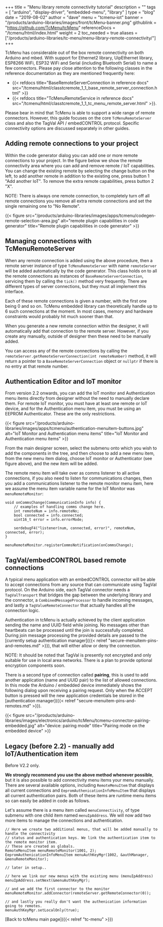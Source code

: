 +++
title = "Menu library remote connectivity tutorial"
description = ""
tags = [ "arduino", "display-driver", "embedded-menu", "library" ]
type = "blog"
date = "2019-08-02"
author =  "dave"
menu = "tcmenu-iot"
banner = "/products/arduino-libraries/images/front/tcMenu-banner.png"
githublink = "https://github.com/TcMenu/tcMenu"
referenceDocs = "/tcmenu/html/index.html"
weight = 2
toc_needed = true
aliases = ["/products/arduino-libraries/tc-menu/menu-library-remote-connectivity/"]
+++

TcMenu has considerable out of the box remote connectivity on both Arduino and mbed. With support for Ethernet2 library, UipEthernet library, ESP8266 WiFi, ESP32 WiFi and Serial (including Bluetooth Serial) to name a few connectors. Please pay close attention to the following classes in the reference documentation as they are mentioned frequently here: 

* {{< refdocs title="BaseRemoteServerConnection in reference docs" src="/tcmenu/html/classtcremote_1_1_base_remote_server_connection.html" >}}
* {{< refdocs title="TcMenuRemoteService in reference docs" src="/tcmenu/html/classtcremote_1_1_tc_menu_remote_server.html" >}}.

Please bear in mind that TcMenu is able to support a wide range of remote connectors. However, this guide focuses on the core `TcMenuRemoteServer` class and also the TagVal API / embedCONTROL protocol. Specific connectivity options are discussed separately in other guides.

## Adding remote connections to your project

Within the code generator dialog you can add one or more remote connections to your project. In the figure below we show the remote connectivity area where you can add and remove remote / IoT capabilities. You can change the existing remote by selecting the change button on the left, to add another remote in addition to the existing one, press button 1 "Add another IoT". To remove the extra remote capabilities, press button 2 "X". 

NOTE: There is always one remote connection, to completely turn off all remote connections you remove all extra remote connections and set the single remaining one to "No Remote".

{{< figure src="/products/arduino-libraries/images/apps/tcmenu/codegen-remote-selection-area.jpg" alt="remote plugin capabilities in code generator" title="Remote plugin capabilities in code generator" >}}

## Managing connections with TcMenuRemoteServer

When any remote connection is added using the above procedure, then a remote server instance of type `TcMenuRemoteServer` with name `remoteServer` will be added automatically by the code generator. This class holds on to all the remote connections as instances of `BaseRemoteServerConnection`, servicing them by calling the `tick()` method very frequently. There are different types of server connections, but they must all implement this interface.

Each of these remote connections is given a number, with the first one being 0 and so on. TcMenu embedded library can theoretically handle up to 6 such connections at the moment. In most cases, memory and hardware constraints would probably hit much sooner than that.

When you generate a new remote connection within the designer, it will automatically add that connection to the remote server. However, if you create any manually, outside of designer then these need to be manually added.

You can access any of the remote connections by calling the `remoteServer.getRemoteServerConnection(int remoteNumber)` method, it will return a pointer to a  `BaseRemoteServerConnection` object or `nullptr` if there is no entry at that remote number.

## Authentication Editor and IoT monitor

From version 2.2 onwards, you can add the IoT monitor and Authentication menu items directly from designer without the need to manually declare them. For remote IoT monitor, you must have at least one remote or IoT device, and for the Authentication menu item, you must be using an EEPROM Authenticator. These are the only restrictions.

{{< figure src="/products/arduino-libraries/images/apps/tcmenu/authentication-menuitem-buttons.jpg" alt="IoT Monitor and Authentication menu items" title="IoT Monitor and Authentication menu items" >}}

From the main designer screen, select the submenu onto which you wish to add the components in the tree, and then choose to add a new menu item, from the new menu item dialog, choose IoT monitor or Authenticator (see figure above), and the new item will be added.

The remote menu item will take over as comms listener to all active connections, if you also need to listen for communications changes, then you add a communications listener to the remote monitor menu item, here we assume the menu item variable name for the IoT Monitor was `menuRemoteMonitor`:

    void onCommsChange(CommunicationInfo info) {
        // examples of handling comms change here.
        int remoteNum = info.remoteNo;	
        bool connected = info.connected;
        uint16_t error = info.errorMode; 

        serdebugF4("listener(num, connected, error)", remoteNum, connected, error);
    }

    menuRemoteMonitor.registerCommsNotification(onCommsChange);

## TagVal/embedCONTROL based remote connections

A typical menu application with an embedCONTROL connector will be able to accept connections from any source that can communicate using TagVal protocol. On the Arduino side, each TagVal connector needs a `TagValTransport` that bridges the gap between the underlying library and the connector, a `CombinedMessageProcessor` to handle incoming messages, and lastly a `TagValueRemoteConnector` that actually handles all the connection logic.

Authentication in tcMenu is actually achieved by the client application sending the name and UUID field while joining. No messages other than heartbeats can be processed until the join is successfully completed. During join message processing the provided details are passed to the [currently setup authentication manager]({{< relref "secure-menuitem-pins-and-remotes.md" >}}), that will either allow or deny the connection.

NOTE: It should be noted that TagVal is presently not encrypted and only suitable for use in local area networks. There is a plan to provide optional encryption components soon.

There is a second type of connection called **pairing**, this is used to add another application (name and UUID pair) to the list of allowed connections. In this mode the Arduino / embedded device immediately shows the following dialog upon receiving a pairing request. Only when the ACCEPT button is pressed will the new application credentials be stored in the [authentication manager]({{< relref "secure-menuitem-pins-and-remotes.md" >}}).

{{< figure src="/products/arduino-libraries/images/electronics/arduino/tcMenu/tcmenu-connector-pairing-embedded.jpg" alt="device: pairing mode" title="Pairing mode on the embedded device" >}}


## Legacy (before 2.2) - manually add IoT/Authentication item 

Before V2.2 only.

**We strongly recommend you use the above method whenever possible**, but it is also possible to add connectivity menu items your menu manually. There are several available options, including `RemoteMenuItem` that displays all current connections and `EepromAuthenicationInfoMenuItem` that displays all current authentication pairs. Both of these items are runtime menu items so can easily be added in code as follows.

Let's assume there is a menu item called `menuConnectivity`, of type submenu with one child item named `menuIpAddress`. We will now add two more items to manage the connections and authentication.

    // Here we create two additional menus, that will be added manually to handle the connectivity
    // status and authentication keys. We link the authentication item to the remote monitor item.
    // These are created as globals.
    RemoteMenuItem menuRemoteMonitor(1001, 2);
    EepromAuthenicationInfoMenuItem menuAuthKeyMgr(1002, &authManager, &menuRemoteMonitor);

    // later in setup..
     
    // here we link our new menus with the existing menu (menuIpAddress)
    menuIpAddress.setNext(&menuAuthKeyMgr);
    
    // and we add the first connector to the monitor
    menuRemoteMonitor.addConnector(remoteServer.getRemoteConnector(0));
     
    // and lastly you really don't want the authenication information going to remotes.
    menuAuthKeyMgr.setLocalOnly(true);
 
[Back to tcMenu main page]({{< relref "tc-menu" >}}) 
